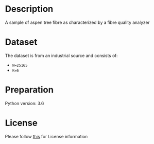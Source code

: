# Description
A sample of aspen tree fibre as characterized by a fibre quality analyzer

# Dataset
The dataset is from an industrial source and consists of:

- `N=25165`
- `K=6`  

# Preparation
Python version: 3.6 

# License
Please follow [this](https://creativecommons.org/licenses/by-sa/4.0/) for License information